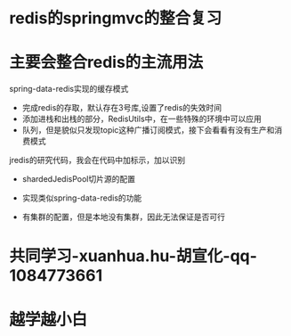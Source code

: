 # redis的springmvc的整合复习

# 主要会整合redis的主流用法

spring-data-redis实现的缓存模式
   *  完成redis的存取，默认存在3号库,设置了redis的失效时间
   *  添加进栈和出栈的部分，RedisUtils中，在一些特殊的环境中可以应用
   *  队列，但是貌似只发现topic这种广播订阅模式，接下会看看有没有生产和消费模式

jredis的研究代码，我会在代码中加标示，加以识别

   * shardedJedisPool切片源的配置
   
   * 实现类似spring-data-redis的功能
   
   * 有集群的配置，但是本地没有集群，因此无法保证是否可行
   
# 共同学习-xuanhua.hu-胡宣化-qq-1084773661

# 越学越小白